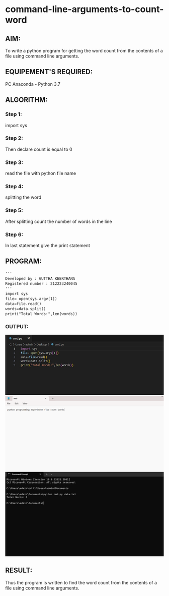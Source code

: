 # command-line-arguments-to-count-word
## AIM:
To write a python program for getting the word count from the contents of a file using command line arguments.
## EQUIPEMENT'S REQUIRED: 
PC
Anaconda - Python 3.7
## ALGORITHM: 
### Step 1:
import sys
### Step 2: 
Then declare count is equal to 0
### Step 3: 
read the file with python file name
### Step 4:  
splitting the word
### Step 5: 
After splitting count the number of words in the line
### Step 6: 
In last statement give the print statement
## PROGRAM:
```
'''
Developed by : GUTTHA KEERTHANA
Registered number : 212223240045
'''
import sys
file= open(sys.argv[1])
data=file.read()
words=data.split()
print("Total Words:",len(words))
```


### OUTPUT:
![](5b2.jpg)
![](5b1.png)
![](5b3-1.jpg)


## RESULT:
Thus the program is written to find the word count from the contents of a file using command line arguments.
